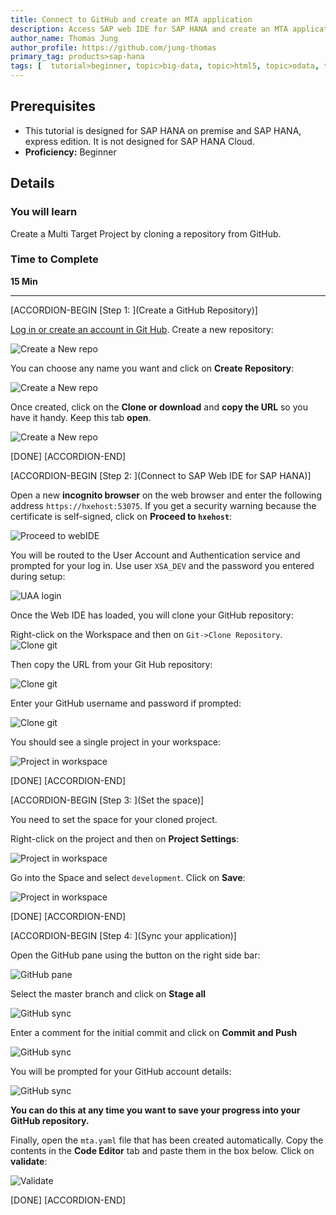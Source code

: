 ```yaml
---
title: Connect to GitHub and create an MTA application
description: Access SAP web IDE for SAP HANA and create an MTA application from a GitHub repository
author_name: Thomas Jung
author_profile: https://github.com/jung-thomas
primary_tag: products>sap-hana
tags: [  tutorial>beginner, topic>big-data, topic>html5, topic>odata, topic>sapui5, products>sap-hana, products>sap-hana\,-express-edition ]
---
```


## Prerequisites
 - This tutorial is designed for SAP HANA on premise and SAP HANA, express edition. It is not designed for SAP HANA Cloud.
 - **Proficiency:** Beginner

## Details
### You will learn  
Create a Multi Target Project by cloning a repository from GitHub.

### Time to Complete
**15 Min**

---

[ACCORDION-BEGIN [Step 1: ](Create a GitHub Repository)]

[Log in or create an account in Git Hub](https://github.com/). Create a new repository:

![Create a New repo](1.png)

You can choose any name you want and click on **Create Repository**:

![Create a New repo](2.png)

Once created, click on the **Clone or download** and **copy the URL** so you have it handy. Keep this tab **open**.

![Create a New repo](3.png)

[DONE]
[ACCORDION-END]

[ACCORDION-BEGIN [Step 2: ](Connect to SAP Web IDE for SAP HANA)]

Open a new **incognito browser** on the web browser and enter the following address `https://hxehost:53075`. If you get a security warning because the certificate is self-signed, click on **Proceed to `hxehost`**:

![Proceed to webIDE](proceed.png)

You will be routed to the User Account and Authentication service and prompted for your log in. Use user `XSA_DEV` and the password you entered during setup:

![UAA login](UAA.png)

Once the Web IDE has loaded, you will clone your GitHub repository:

Right-click on the Workspace and then on `Git->Clone Repository`.
![Clone git](4.png)

Then copy the URL from your Git Hub repository:

![Clone git](5.png)

Enter your GitHub username and password if prompted:

![Clone git](6.png)


You should see a single project in your workspace:

![Project in workspace](cloned.png)

[DONE]
[ACCORDION-END]


[ACCORDION-BEGIN [Step 3: ](Set the space)]

You need to set the space for your cloned project.

Right-click on the project and then on **Project Settings**:

![Project in workspace](12.png)

Go into the Space and select `development`. Click on **Save**:

![Project in workspace](13.png)

[DONE]
[ACCORDION-END]

[ACCORDION-BEGIN [Step 4: ](Sync your application)]

Open the GitHub pane using the button on the right side bar:

![GitHub pane](14.png)

Select the master branch and click on **Stage all**

![GitHub sync](15.png)

Enter a comment for the initial commit and click on **Commit and Push**

![GitHub sync](16.png)

You will be prompted for your GitHub account details:

![GitHub sync](popup.png)

**You can do this at any time you want to save your progress into your GitHub repository.**

Finally, open the `mta.yaml` file that has been created automatically. Copy the contents in the **Code Editor** tab and paste them in the box below. Click on **validate**:

![Validate](Code.png)

[DONE]
[ACCORDION-END]
